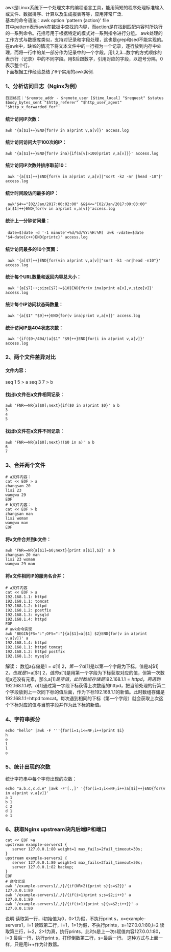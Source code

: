 awk是Linux系统下一个处理文本的编程语言工具，能用简短的程序处理标准输入或文件、数据排序、计算以及生成报表等等，应用非常广泛.  
基本的命令语法：awk option 'pattern {action}' file  
其中pattern表示awk在数据中查找的内容，而action是在找到匹配内容时所执行的一系列命令。花括号用于根据特定的模式对一系列指令进行分组。
awk处理的工作方式与数据库类似，支持对记录和字段处理，这也是grep和sed不能实现的。
在awk中，缺省的情况下将文本文件中的一行视为一个记录，逐行放到内存中处理，而将一行中的某一部分作为记录中的一个字段。用1,2,3...数字的方式顺序的表示行（记录）中的不同字段。用$后跟数字，引用对应的字段，以逗号分隔，0表示整个行。  
下面根据工作经验总结了6个实用的awk案例.  
### 1、分析访问日志（Nginx为例）  
`日志格式：'$remote_addr - $remote_user [$time_local] "$request" $status $body_bytes_sent "$http_referer" "$http_user_agent" "$http_x_forwarded_for"'`  
#### 统计访问IP次数：  
`awk '{a[$1]++}END{for(v in a)print v,a[v]}' access.log`

#### 统计访问访问大于100次的IP：  
`awk '{a[$1]++}END{for(v ina){if(a[v]>100)print v,a[v]}}' access.log`

#### 统计访问IP次数并排序取前10：  
` awk '{a[$1]++}END{for(v in a)print v,a[v]|"sort -k2 -nr |head -10"}' access.log`

#### 统计时间段访问最多的IP：  
` awk'$4>="[02/Jan/2017:00:02:00" &&$4<="[02/Jan/2017:00:03:00"{a[$1]++}END{for(v in a)print v,a[v]}'access.log`

#### 统计上一分钟访问量：  
` date=$(date -d '-1 minute'+%d/%d/%Y:%H:%M)`
` awk -vdate=$date '$4~date{c++}END{printc}' access.log`

#### 统计访问最多的10个页面：  
` awk '{a[$7]++}END{for(vin a)print v,a[v]|"sort -k1 -nr|head -n10"}' access.log`

#### 统计每个URL数量和返回内容总大小：  
` awk '{a[$7]++;size[$7]+=$10}END{for(v ina)print a[v],v,size[v]}' access.log`

#### 统计每个IP访问状态码数量：  
` awk '{a[$1" "$9]++}END{for(v ina)print v,a[v]}' access.log`

#### 统计访问IP是404状态次数：  
` awk '{if($9~/404/)a[$1" "$9]++}END{for(i in a)print v,a[v]}' access.log`

### 2、两个文件差异对比

#### 文件内容：
seq 1 5 > a
seq 3 7 > b
#### 找出b文件在a文件相同记录：
```
awk 'FNR==NR{a[$0];next}{if($0 in a)print $0}' a b
3
4
5
```
#### 找出b文件在a文件不同记录：
```
awk 'FNR==NR{a[$0];next}!($0 in a)' a b
6
7
```
### 3、合并两个文件
```
# a文件内容：
cat << EOF > a
zhangsan 20
lisi 23
wangwu 29
EOF
# b文件内容：
cat << EOF > b
zhangsan man
lisi woman
wangwu man
EOF
```
#### 将a文件合并到b文件：
```
awk 'FNR==NR{a[$1]=$0;next}{print a[$1],$2}' a b
zhangsan 20 man
lisi 23 woman
wangwu 29 man
```
#### 将a文件相同IP的服务名合并：
```
# a文件内容
cat << EOF > a
192.168.1.1: httpd
192.168.1.1: tomcat
192.168.1.2: httpd
192.168.1.2: postfix
192.168.1.3: mysqld
192.168.1.4: httpd
EOF
# awk命令实现
awk 'BEGIN{FS=":";OFS=":"}{a[$1]=a[$1] $2}END{for(v in a)print v,a[v]}' a
192.168.1.4: httpd
192.168.1.1: httpd tomcat
192.168.1.2: httpd postfix
192.168.1.3: mysqld
```
解读：
数组a存储是$1=a[$1] $2，第一个a[$1]是以第一个字段为下标，值是a[$1] $2，也就是$1=a[$1] $2，值的a[$1]是用第一个字段为下标获取对应的值，但第一次数组a还没有元素，那么a[$1]是空值，此时数组存储是192.168.1.1=httpd，再遇到192.168.1.1时，a[$1]通过第一字段下标获得上次数组的httpd，把当前处理的行第二个字段放到上一次同下标的值后面，作为下标192.168.1.1的新值。此时数组存储是192.168.1.1=httpd tomcat。每次遇到相同的下标（第一个字段）就会获取上次这个下标对应的值与当前字段并作为此下标的新值。
### 4、字符串拆分
```
echo "hello" |awk -F '''{for(i=1;i<=NF;i++)print $i}
h
e
l
l
o
```
### 5、统计出现的次数
统计字符串中每个字母出现的次数：
```
echo "a.b.c,c.d.e" |awk -F'[.,]' '{for(i=1;i<=NF;i++)a[$i]++}END{for(v in a)print v,a[v]}'
a 1
b 1
c 2
d 1
e 1
```
### 6、获取Nginx upstream块内后端IP和端口
```
cat << EOF >a
upstream example-servers1 {
   server 127.0.0.1:80 weight=1 max_fails=2fail_timeout=30s;
}
upstream example-servers2 {
   server 127.0.0.1:80 weight=1 max_fails=2fail_timeout=30s;
   server 127.0.0.1:82 backup;
}
EOF
# 命令实现
awk '/example-servers1/,/}/{if(NR>2){print s}{s=$2}}' a
127.0.0.1:80
awk '/example-servers1/,/}/{if(i>1)print s;s=$2;i++}' a
127.0.0.1:80
awk '/example-servers1/,/}/{if(i>1){print s}{s=$2;i++}}' a
127.0.0.1:80
```
说明
读取第一行，i初始值为0，0>1为假，不执行print s，x=example-servers1，i=1
读取第二行，i=1，1>1为假，不执行prints，s=127.0.0.1:80,i=2
读取第三行，i=2，2>1为真，执行prints，此时s是上一次s赋值内容127.0.0.1:80，i=3
最后一行，执行print s，打印倒数第二行，s=最后一行。
这种方式与上面一样，只是用i++作为计数器。
